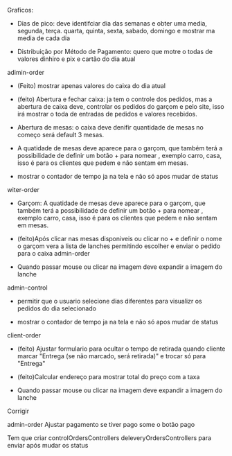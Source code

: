 Graficos:
* Dias de pico: deve identifciar dia das semanas e obter uma media, segunda, terça. quarta, quinta, sexta, sabado, domingo e mostrar ma media de cada dia 

* Distribuição por Método de Pagamento: quero que motre o todas de valores dinhiro e pix e cartão do dia atual


adimin-order
* (Feito) mostrar apenas valores do caixa do dia atual

* (feito) Abertura e fechar caixa: ja tem o controle dos pedidos, mas a abertura de caixa deve, controlar os pedidos do garçom e pelo site, isso irá mostrar o toda de entradas de pedidos e valores recebidos.

* Abertura de mesas: o caixa deve denifir quantidade de mesas no começo será default 3 mesas.

* A quatidade de mesas deve aparece para o garçom, que também terá a possibilidade de definir um botão + para nomear , exemplo carro, casa, isso é para os clientes que pedem e não sentam em mesas.

* mostrar o contador de tempo ja na tela e não só apos mudar de status

witer-order
* Garçom: A quatidade de mesas deve aparece para o garçom, que também terá a possibilidade de definir um botão + para nomear , exemplo carro, casa, isso é para os clientes que pedem e não sentam em mesas.

* (feito)Após clicar nas mesas disponiveis ou clicar no + e definir o nome o garçom vera a lista de lanches permitindo escolher e enviar o pedido para o caixa admin-order

* Quando passar  mouse ou clicar na imagem deve expandir a imagem do lanche

admin-control
* permitir que o usuario selecione dias diferentes para visualizr os pedidos do dia selecionado

* mostrar o contador de tempo ja na tela e não só apos mudar de status

client-order
* (feito) Ajustar formulario para ocultar o tempo de retirada quando cliente marcar "Entrega (se não marcado, será retirada)"  e trocar só para "Entrega"

* (feito)Calcular endereço para mostrar total do preço com a taxa

* Quando passar  mouse ou clicar na imagem deve expandir a imagem do lanche


Corrigir

admin-order
Ajustar pagamento se tiver pago some o botão pago

Tem que criar controlOrdersControllers deleveryOrdersControllers para enviar após mudar os status